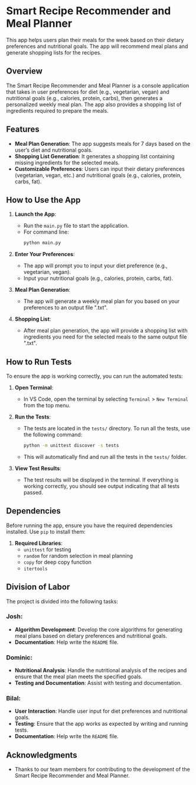 # Smart Recipe Recommender and Meal Planner

This app helps users plan their meals for the week based on their dietary preferences and nutritional goals. The app will recommend meal plans and generate shopping lists for the recipes.

## Overview

The Smart Recipe Recommender and Meal Planner is a console application that takes in user preferences for diet (e.g., vegetarian, vegan) and nutritional goals (e.g., calories, protein, carbs), then generates a personalized weekly meal plan. The app also provides a shopping list of ingredients required to prepare the meals.

## Features

- **Meal Plan Generation**: The app suggests meals for 7 days based on the user’s diet and nutritional goals.
- **Shopping List Generation**: It generates a shopping list containing missing ingredients for the selected meals.
- **Customizable Preferences**: Users can input their dietary preferences (vegetarian, vegan, etc.) and nutritional goals (e.g., calories, protein, carbs, fat).

## How to Use the App

1. **Launch the App**:
   - Run the `main.py` file to start the application.
   - For command line:
     ```bash
     python main.py
     ```

2. **Enter Your Preferences**:
   - The app will prompt you to input your diet preference (e.g., vegetarian, vegan).
   - Input your nutritional goals (e.g., calories, protein, carbs, fat).

3. **Meal Plan Generation**:
   - The app will generate a weekly meal plan for you based on your preferences to an output file ".txt".

4. **Shopping List**:
   - After meal plan generation, the app will provide a shopping list with ingredients you need for the selected meals to the same output file ".txt".

## How to Run Tests

To ensure the app is working correctly, you can run the automated tests:

1. **Open Terminal**:
   - In VS Code, open the terminal by selecting `Terminal` > `New Terminal` from the top menu.

2. **Run the Tests**:
   - The tests are located in the `tests/` directory. To run all the tests, use the following command:
     ```bash
     python -m unittest discover -s tests
     ```
   - This will automatically find and run all the tests in the `tests/` folder.

3. **View Test Results**:
   - The test results will be displayed in the terminal. If everything is working correctly, you should see output indicating that all tests passed.

## Dependencies

Before running the app, ensure you have the required dependencies installed. Use `pip` to install them:

1. **Required Libraries**:
   - `unittest` for testing
   - `random` for random selection in meal planning
   - `copy` for deep copy function
   - `itertools`

## Division of Labor

The project is divided into the following tasks:

### Josh:
- **Algorithm Development**: Develop the core algorithms for generating meal plans based on dietary preferences and nutritional goals.
- **Documentation**: Help write the `README` file.
### Dominic:
- **Nutritional Analysis**: Handle the nutritional analysis of the recipes and ensure that the meal plan meets the specified goals.
- **Testing and Documentation**: Assist with testing and documentation.
### Bilal:
- **User Interaction**: Handle user input for diet preferences and nutritional goals.
- **Testing**: Ensure that the app works as expected by writing and running tests.
- **Documentation**: Help write the `README` file.


## Acknowledgments

- Thanks to our team members for contributing to the development of the Smart Recipe Recommender and Meal Planner.


